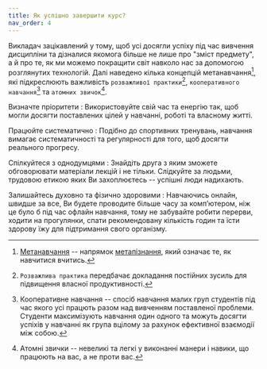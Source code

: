 ```yaml
---
title: Як успішно завершити курс?
nav_order: 4
---
```



Викладач зацікавлений у тому, щоб усі досягли успіху під час вивчення дисципліни та дізналися якомога більше не лише про "зміст предмету", а й про те, як ми можемо покращити світ навколо нас за допомогою розглянутих технологій. Далі наведено кілька концепцій метанавчання[^1],  які підкреслюють важливість `розважливої практики`[^2], `кооперативного навчання`[^3] та `атомних звичок`[^4].


[^1]: [Метанавчання](https://en.wikipedia.org/wiki/Meta_learning) -- напрямок [метапізнання](https://www.management.com.ua/be/be525.html), який означає те, як навчитися вчитись.

[^2]: `Розважлива практика` передбачає докладання постійних зусиль для підвищення власної продуктивності.

[^3]: Кооперативне навчання -- спосіб навчання малих груп студентів під час якого усі працють разом над вивченням поставленої проблеми. Студенти максимізують навчання один одного та можуть досягти успіхів у навчанні як група вцілому за рахунок ефективної взаємодії між собою.

[^4]: Атомні звички -- невеликі та легкі у виконанні манери і навики, що працюють на вас, а не проти вас. 


Визначте пріоритети
: Використовуйте свій час та енергію так, щоб могли досягти поставлених цілей у навчанні, роботі та власному житті. 

Працюйте систематично
: Подібно до спортивних тренувань, навчання вимагає систематичності та регулярності для того, щоб досягти реального прогресу.

Спілкуйтеся з однодумцями
: Знайдіть друга з яким зможете обговорювати матеріали лекцій і не тільки. Слідкуйте за людьми, трудовою етикою яких Ви захоплюєтесь -- успішні люди надихають.


Залишайтесь духовно та фізично здоровими 
: Навчаючись онлайн, швидше за все, Ви будете проводите більше часу за комп’ютером, ніж це було б під час офлайн навчання, тому не забувайте робити перерви, ходити на прогулянки, спати рекомендовану кількість годин та їсти здорову їжу для підтримання свого організму. 